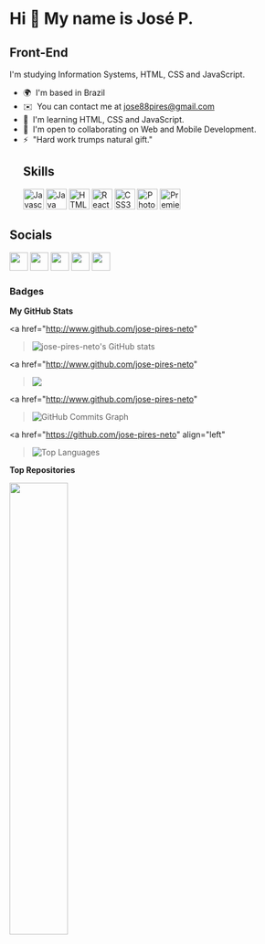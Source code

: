 Hi 👋 My name is José P.
========================

Front-End
---------

I'm studying Information Systems, HTML, CSS and JavaScript.

*   🌍  I'm based in Brazil
*   ✉️  You can contact me at [jose88pires@gmail.com](mailto:jose88pires@gmail.com)
*   🧠  I'm learning HTML, CSS and JavaScript.
*   🤝  I'm open to collaborating on Web and Mobile Development.
*   ⚡  "Hard work trumps natural gift."<p align="left"> <h2>Skills</h2>
                                <a href="https://developer.mozilla.org/en-US/docs/Web/JavaScript" target="_blank" rel="noreferrer"><img src="https://raw.githubusercontent.com/danielcranney/readme-generator/main/public/icons/skills/javascript-colored.svg" width="36" height="36" alt="Javascript" /></a>
                                <a href="https://www.oracle.com/java/" target="_blank" rel="noreferrer"><img src="https://raw.githubusercontent.com/danielcranney/readme-generator/main/public/icons/skills/java-colored.svg" width="36" height="36" alt="Java" /></a>
                                <a href="https://developer.mozilla.org/en-US/docs/Glossary/HTML5" target="_blank" rel="noreferrer"><img src="https://raw.githubusercontent.com/danielcranney/readme-generator/main/public/icons/skills/html5-colored.svg" width="36" height="36" alt="HTML5" /></a>
                                <a href="https://reactjs.org/" target="_blank" rel="noreferrer"><img src="https://raw.githubusercontent.com/danielcranney/readme-generator/main/public/icons/skills/react-colored.svg" width="36" height="36" alt="React" /></a>
                                <a href="https://www.w3.org/TR/CSS/#css" target="_blank" rel="noreferrer"><img src="https://raw.githubusercontent.com/danielcranney/readme-generator/main/public/icons/skills/css3-colored.svg" width="36" height="36" alt="CSS3" /></a>
                                <a href="https://www.adobe.com/uk/products/photoshop.html" target="_blank" rel="noreferrer"><img src="https://raw.githubusercontent.com/danielcranney/readme-generator/main/public/icons/skills/photoshop-colored-dark.svg" width="36" height="36" alt="Photoshop" /></a>
                                <a href="https://www.adobe.com/uk/products/premiere.html" target="_blank" rel="noreferrer"><img src="https://raw.githubusercontent.com/danielcranney/readme-generator/main/public/icons/skills/premierepro-colored-dark.svg" width="36" height="36" alt="Premiere Pro" /></a>
                    </p>
                    



<h2>Socials</h2>

<p align="left">
  <a href="https://discord.com/users/J.P#8124" target="_blank" rel="noreferrer"
    ><img
      src="https://raw.githubusercontent.com/danielcranney/readme-generator/main/public/icons/socials/discord.svg"
      width="32"
      height="32"
  /></a>
  <a href="https://www.facebook.com/profile.php?id=100066318607610" target="_blank" rel="noreferrer"
    ><img
      src="https://raw.githubusercontent.com/danielcranney/readme-generator/main/public/icons/socials/facebook.svg"
      width="32"
      height="32"
  /></a>
  <a
    href="https://www.github.com/jose-pires-neto"
    target="_blank"
    rel="noreferrer"
    ><img
      src="https://raw.githubusercontent.com/danielcranney/readme-generator/main/public/icons/socials/github-dark.svg"
      width="32"
      height="32"
  /></a>
  <a
    href="http://www.instagram.com/jose.pires.jp"
    target="_blank"
    rel="noreferrer"
    ><img
      src="https://raw.githubusercontent.com/danielcranney/readme-generator/main/public/icons/socials/instagram.svg"
      width="32"
      height="32"
  /></a>
  <a
    href="https://www.linkedin.com/in/josé-pires-oliveira-a97430237/"
    target="_blank"
    rel="noreferrer"
    ><img
      src="https://raw.githubusercontent.com/danielcranney/readme-generator/main/public/icons/socials/linkedin.svg"
      width="32"
      height="32"
  /></a>
</p>

### Badges

<b>My GitHub Stats</b>

<a href="http://www.github.com/jose-pires-neto"
  ><img
    src="https://github-readme-stats.vercel.app/api?username=jose-pires-neto&show_icons=true&hide=&count_private=true&title_color=ef4444&text_color=ffffff&icon_color=3382ed&bg_color=1c1917&hide_border=true&show_icons=true"
    alt="jose-pires-neto's GitHub stats"
/></a>

<a href="http://www.github.com/jose-pires-neto"
  ><img
    src="https://github-readme-streak-stats.herokuapp.com/?user=jose-pires-neto&stroke=ffffff&background=1c1917&ring=ef4444&fire=ef4444&currStreakNum=ffffff&currStreakLabel=ef4444&sideNums=ffffff&sideLabels=ffffff&dates=ffffff&hide_border=true"
/></a>

<a href="http://www.github.com/jose-pires-neto"
  ><img
    src="https://activity-graph.herokuapp.com/graph?username=jose-pires-neto&bg_color=1c1917&color=ffffff&line=3382ed&point=ffffff&area_color=1c1917&area=true&hide_border=true&custom_title=GitHub%20Commits%20Graph"
    alt="GitHub Commits Graph"
/></a>

<a href="https://github.com/jose-pires-neto" align="left"
  ><img
    src="https://github-readme-stats.vercel.app/api/top-langs/?username=jose-pires-neto&langs_count=10&title_color=ef4444&text_color=ffffff&icon_color=3382ed&bg_color=1c1917&hide_border=true&locale=en&custom_title=Top%20%Languages"
    alt="Top Languages"
/></a>

<b>Top Repositories</b>

<div width="100%" align="center">
  <a href="https://github.com/jose-pires-neto/DoctorCare" align="left"
    ><img
      align="left"
      width="45%"
      src="https://github-readme-stats.vercel.app/api/pin/?username=jose-pires-neto&repo=DoctorCare&title_color=ef4444&text_color=ffffff&icon_color=3382ed&bg_color=1c1917&hide_border=true&locale=en"
  /></a>
</div>
<br /><br /><br /><br /><br /><br /><br />

